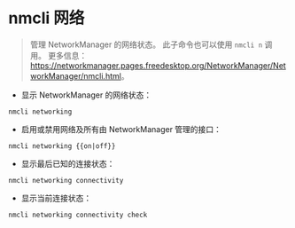 # nmcli 网络

> 管理 NetworkManager 的网络状态。
> 此子命令也可以使用 `nmcli n` 调用。
> 更多信息：<https://networkmanager.pages.freedesktop.org/NetworkManager/NetworkManager/nmcli.html>。

- 显示 NetworkManager 的网络状态：

`nmcli networking`

- 启用或禁用网络及所有由 NetworkManager 管理的接口：

`nmcli networking {{on|off}}`

- 显示最后已知的连接状态：

`nmcli networking connectivity`

- 显示当前连接状态：

`nmcli networking connectivity check`
